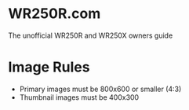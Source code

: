 # WR250R.com

The unofficial WR250R and WR250X owners guide


# Image Rules

* Primary images must be 800x600 or smaller (4:3)
* Thumbnail images must be 400x300

